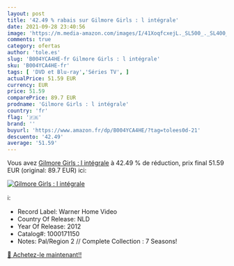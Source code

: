 ```yaml
---
layout: post
title: '42.49 % rabais sur Gilmore Girls : l intégrale'
date: 2021-09-28 23:40:56
image: 'https://m.media-amazon.com/images/I/41XoqfcxejL._SL500_._SL400_.jpg'
comments: true
category: ofertas
author: 'tole.es'
slug: 'B004YCA4HE-fr Gilmore Girls : l intégrale'
sku: 'B004YCA4HE-fr'
tags: [ 'DVD et Blu-ray','Séries TV', ]
actualPrice: 51.59 EUR
currency: EUR
price: 51.59
comparePrice: 89.7 EUR
prodname: 'Gilmore Girls : l intégrale'
country: 'fr'
flag: '🇫🇷'
brand: ''
buyurl: 'https://www.amazon.fr/dp/B004YCA4HE/?tag=tolees0d-21'
descuento: '42.49'
average: '51.59'
---
```


Vous avez [Gilmore Girls : l intégrale](https://www.amazon.fr/dp/B004YCA4HE/?tag=tolees0d-21)  à  42.49 % de réduction, prix final  51.59 EUR (original: 89.7 EUR) ici:

[![Gilmore Girls : l intégrale](https://m.media-amazon.com/images/I/41XoqfcxejL._SL500_._SL400_.jpg)](https://www.amazon.fr/dp/B004YCA4HE/?tag=tolees0d-21)

ℹ️:

- Record Label: Warner Home Video
- Country Of Release: NLD
- Year Of Release: 2012
- Catalog#: 1000171150
- Notes: Pal/Region 2 // Complete Collection : 7 Seasons!

[🛒 Achetez-le maintenant!!](https://www.amazon.fr/dp/B004YCA4HE/?tag=tolees0d-21)

